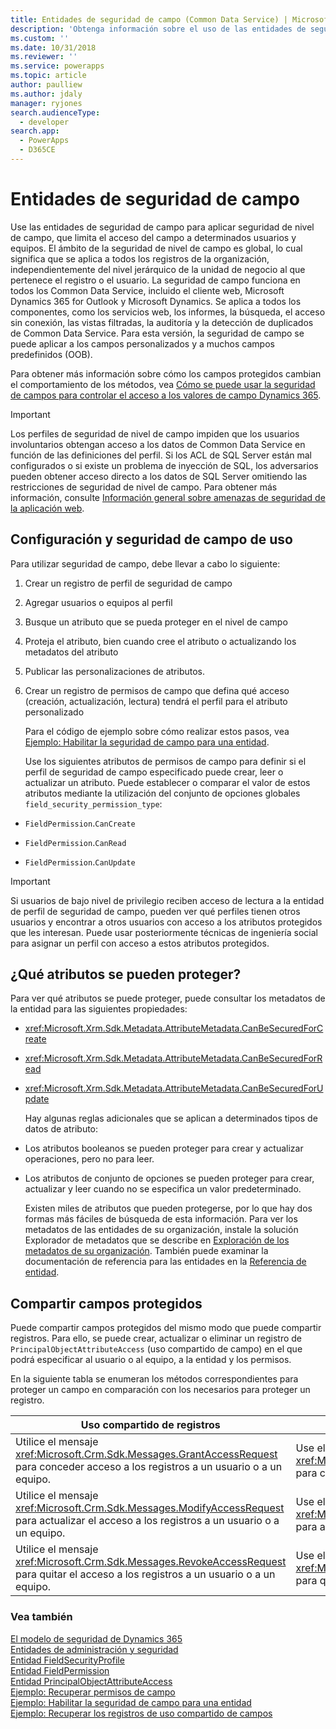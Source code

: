```yaml
---
title: Entidades de seguridad de campo (Common Data Service) | Microsoft Docs
description: 'Obtenga información sobre el uso de las entidades de seguridad de campo para aplicar seguridad de nivel de campo, que limita el acceso del campo a determinados usuarios y equipos.'
ms.custom: ''
ms.date: 10/31/2018
ms.reviewer: ''
ms.service: powerapps
ms.topic: article
author: paulliew
ms.author: jdaly
manager: ryjones
search.audienceType:
  - developer
search.app:
  - PowerApps
  - D365CE
---
```

# <a name="field-security-entities"></a>Entidades de seguridad de campo

Use las entidades de seguridad de campo para aplicar seguridad de nivel de campo, que limita el acceso del campo a determinados usuarios y equipos. El ámbito de la seguridad de nivel de campo es global, lo cual significa que se aplica a todos los registros de la organización, independientemente del nivel jerárquico de la unidad de negocio al que pertenece el registro o el usuario. La seguridad de campo funciona en todos los Common Data Service, incluido el cliente web, Microsoft Dynamics 365 for Outlook y Microsoft Dynamics. Se aplica a todos los componentes, como los servicios web, los informes, la búsqueda, el acceso sin conexión, las vistas filtradas, la auditoría y la detección de duplicados de Common Data Service. Para esta versión, la seguridad de campo se puede aplicar a los campos personalizados y a muchos campos predefinidos (OOB).  
  
 Para obtener más información sobre cómo los campos protegidos cambian el comportamiento de los métodos, vea [Cómo se puede usar la seguridad de campos para controlar el acceso a los valores de campo Dynamics 365](/dynamics365/customer-engagement/developer/security-dev/use-field-security-control-access-field-values).  
  
> [!IMPORTANT]
>  Los perfiles de seguridad de nivel de campo impiden que los usuarios involuntarios obtengan acceso a los datos de Common Data Service en función de las definiciones del perfil. Si los ACL de SQL Server están mal configurados o si existe un problema de inyección de SQL, los adversarios pueden obtener acceso directo a los datos de SQL Server omitiendo las restricciones de seguridad de nivel de campo. Para obtener más información, consulte [Información general sobre amenazas de seguridad de la aplicación web](https://msdn.microsoft.com/library/f13d73y6.aspx).  
  
<a name="bkmk_setup"></a>   

## <a name="set-up-and-use-field-security"></a>Configuración y seguridad de campo de uso  
 Para utilizar seguridad de campo, debe llevar a cabo lo siguiente:  
  
1. Crear un registro de perfil de seguridad de campo  
  
2. Agregar usuarios o equipos al perfil  
  
3. Busque un atributo que se pueda proteger en el nivel de campo  
  
4. Proteja el atributo, bien cuando cree el atributo o actualizando los metadatos del atributo  
  
5. Publicar las personalizaciones de atributos.  
  
6. Crear un registro de permisos de campo que defina qué acceso (creación, actualización, lectura) tendrá el perfil para el atributo personalizado  
  
   Para el código de ejemplo sobre cómo realizar estos pasos, vea [Ejemplo: Habilitar la seguridad de campo para una entidad](/dynamics365/customer-engagement/developer/sample-enable-field-security-entity).  
  
   Use los siguientes atributos de permisos de campo para definir si el perfil de seguridad de campo especificado puede crear, leer o actualizar un atributo. 
   Puede establecer o comparar el valor de estos atributos mediante la utilización del conjunto de opciones globales `field_security_permission_type`:  
  
-   `FieldPermission`.`CanCreate`  
  
-   `FieldPermission`.`CanRead`  
  
-   `FieldPermission`.`CanUpdate`  
  
> [!IMPORTANT]
>  Si usuarios de bajo nivel de privilegio reciben acceso de lectura a la entidad de perfil de seguridad de campo, pueden ver qué perfiles tienen otros usuarios y encontrar a otros usuarios con acceso a los atributos protegidos que les interesan. Puede usar posteriormente técnicas de ingeniería social para asignar un perfil con acceso a estos atributos protegidos.  
  
<a name="bkmk_whichattributes"></a>   

## <a name="which-attributes-can-be-secured"></a>¿Qué atributos se pueden proteger?  
 Para ver qué atributos se puede proteger, puede consultar los metadatos de la entidad para las siguientes propiedades:  
  
- <xref:Microsoft.Xrm.Sdk.Metadata.AttributeMetadata.CanBeSecuredForCreate>  
  
- <xref:Microsoft.Xrm.Sdk.Metadata.AttributeMetadata.CanBeSecuredForRead>  
  
- <xref:Microsoft.Xrm.Sdk.Metadata.AttributeMetadata.CanBeSecuredForUpdate>  
  
  Hay algunas reglas adicionales que se aplican a determinados tipos de datos de atributo:  
  
- Los atributos booleanos se pueden proteger para crear y actualizar operaciones, pero no para leer.  
  
- Los atributos de conjunto de opciones se pueden proteger para crear, actualizar y leer cuando no se especifica un valor predeterminado.  
  
  Existen miles de atributos que pueden protegerse, por lo que hay dos formas más fáciles de búsqueda de esta información. Para ver los metadatos de las entidades de su organización, instale la solución Explorador de metadatos que se describe en [Exploración de los metadatos de su organización](/dynamics365/customer-engagement/developer/browse-your-metadata). También puede examinar la documentación de referencia para las entidades en la [Referencia de entidad](/dynamics365/customer-engagement/developer/about-entity-reference).  
  
<a name="bkmk_sharing"></a>   
## <a name="share-secured-fields"></a>Compartir campos protegidos  
 Puede compartir campos protegidos del mismo modo que puede compartir registros. Para ello, se puede crear, actualizar o eliminar un registro de `PrincipalObjectAttributeAccess` (uso compartido de campo) en el que podrá especificar al usuario o al equipo, a la entidad y los permisos.  
  
 En la siguiente tabla se enumeran los métodos correspondientes para proteger un campo en comparación con los necesarios para proteger un registro.  
  
|Uso compartido de registros|Uso compartido de acceso a campos|  
|--------------------|--------------------------|  
|Utilice el mensaje <xref:Microsoft.Crm.Sdk.Messages.GrantAccessRequest> para conceder acceso a los registros a un usuario o a un equipo.|Use el mensaje <xref:Microsoft.Xrm.Sdk.Messages.CreateRequest> o el método <xref:Microsoft.Xrm.Sdk.IOrganizationService>.<xref:Microsoft.Xrm.Sdk.IOrganizationService.Create*> para conceder acceso seguro a campos a un usuario o equipo.|  
|Utilice el mensaje <xref:Microsoft.Crm.Sdk.Messages.ModifyAccessRequest> para actualizar el acceso a los registros a un usuario o a un equipo.|Use el mensaje <xref:Microsoft.Xrm.Sdk.Messages.UpdateRequest> o el método <xref:Microsoft.Xrm.Sdk.IOrganizationService>.<xref:Microsoft.Xrm.Sdk.IOrganizationService.Update*> para actualizar el acceso seguro a campos de un usuario o equipo.|  
|Utilice el mensaje <xref:Microsoft.Crm.Sdk.Messages.RevokeAccessRequest> para quitar el acceso a los registros a un usuario o a un equipo.|Use el mensaje <xref:Microsoft.Xrm.Sdk.Messages.DeleteRequest> o el método <xref:Microsoft.Xrm.Sdk.IOrganizationService>.<xref:Microsoft.Xrm.Sdk.IOrganizationService.Delete*> para quitar el acceso seguro a campos de un usuario o equipo.|  
  
### <a name="see-also"></a>Vea también  
 [El modelo de seguridad de Dynamics 365](security-model.md)   
 [Entidades de administración y seguridad](/dynamics365/customer-engagement/developer/administration-security-entities)   
 [Entidad FieldSecurityProfile](/reference/entities/fieldsecurityprofile.md)   
 [Entidad FieldPermission](/reference/entities/fieldpermission.md)   
 [Entidad PrincipalObjectAttributeAccess](/reference/entities/principalobjectattributeaccess.md)    
 [Ejemplo: Recuperar permisos de campo](/dynamics365/customer-engagement/developer/sample-retrieve-field-permissions)   
 [Ejemplo: Habilitar la seguridad de campo para una entidad](org-service/samples/enable-field-security-entity.md)   
 [Ejemplo: Recuperar los registros de uso compartido de campos](/dynamics365/customer-engagement/developer/sample-retrieve-field-sharing-records)
